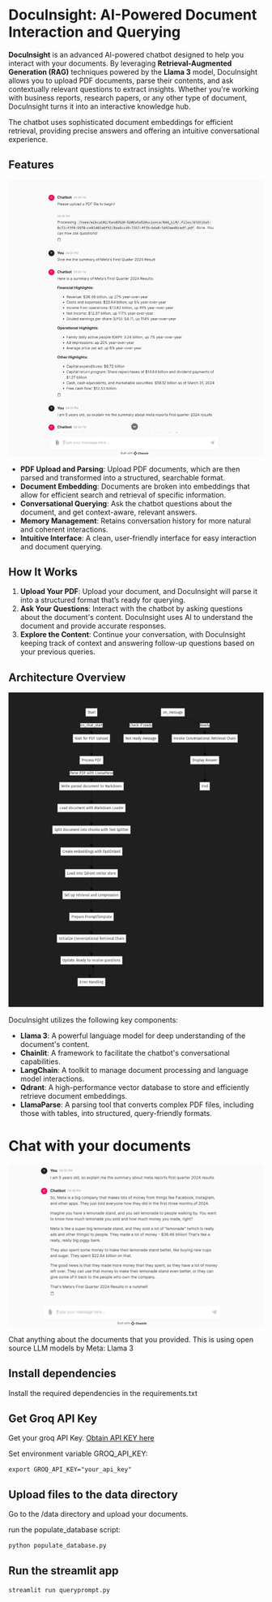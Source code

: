 # **DocuInsight: AI-Powered Document Interaction and Querying**

**DocuInsight** is an advanced AI-powered chatbot designed to help you interact with your documents. By leveraging **Retrieval-Augmented Generation (RAG)** techniques powered by the **Llama 3** model, DocuInsight allows you to upload PDF documents, parse their contents, and ask contextually relevant questions to extract insights. Whether you're working with business reports, research papers, or any other type of document, DocuInsight turns it into an interactive knowledge hub.

The chatbot uses sophisticated document embeddings for efficient retrieval, providing precise answers and offering an intuitive conversational experience.

## **Features**

![Architecture](/images/chatbot_screenshot1.JPG)

- **PDF Upload and Parsing**: Upload PDF documents, which are then parsed and transformed into a structured, searchable format.
- **Document Embedding**: Documents are broken into embeddings that allow for efficient search and retrieval of specific information.
- **Conversational Querying**: Ask the chatbot questions about the document, and get context-aware, relevant answers.
- **Memory Management**: Retains conversation history for more natural and coherent interactions.
- **Intuitive Interface**: A clean, user-friendly interface for easy interaction and document querying.

## **How It Works**

1. **Upload Your PDF**: Upload your document, and DocuInsight will parse it into a structured format that’s ready for querying.
2. **Ask Your Questions**: Interact with the chatbot by asking questions about the document's content. DocuInsight uses AI to understand the document and provide accurate responses.
3. **Explore the Content**: Continue your conversation, with DocuInsight keeping track of context and answering follow-up questions based on your previous queries.

## **Architecture Overview**

![Architecture](/images/Architecture_design.JPG)

DocuInsight utilizes the following key components:

- **Llama 3**: A powerful language model for deep understanding of the document's content.
- **Chainlit**: A framework to facilitate the chatbot's conversational capabilities.
- **LangChain**: A toolkit to manage document processing and language model interactions.
- **Qdrant**: A high-performance vector database to store and efficiently retrieve document embeddings.
- **LlamaParse**: A parsing tool that converts complex PDF files, including those with tables, into structured, query-friendly formats.


# Chat with your documents

![Architecture](/images/chatbot_screenshot2.JPG)

Chat anything about the documents that you provided. This is using open source LLM models by Meta: Llama 3

## Install dependencies

Install the required dependencies in the requirements.txt

## Get Groq API Key

Get your groq API Key. [Obtain API KEY here](https://console.groq.com/keys)

Set environment variable GROQ_API_KEY:

```
export GROQ_API_KEY="your_api_key"
```


## Upload files to the data directory

Go to the /data directory and upload your documents.

run the populate_database script:

```
python populate_database.py
```

## Run the streamlit app

```
streamlit run queryprompt.py
```
